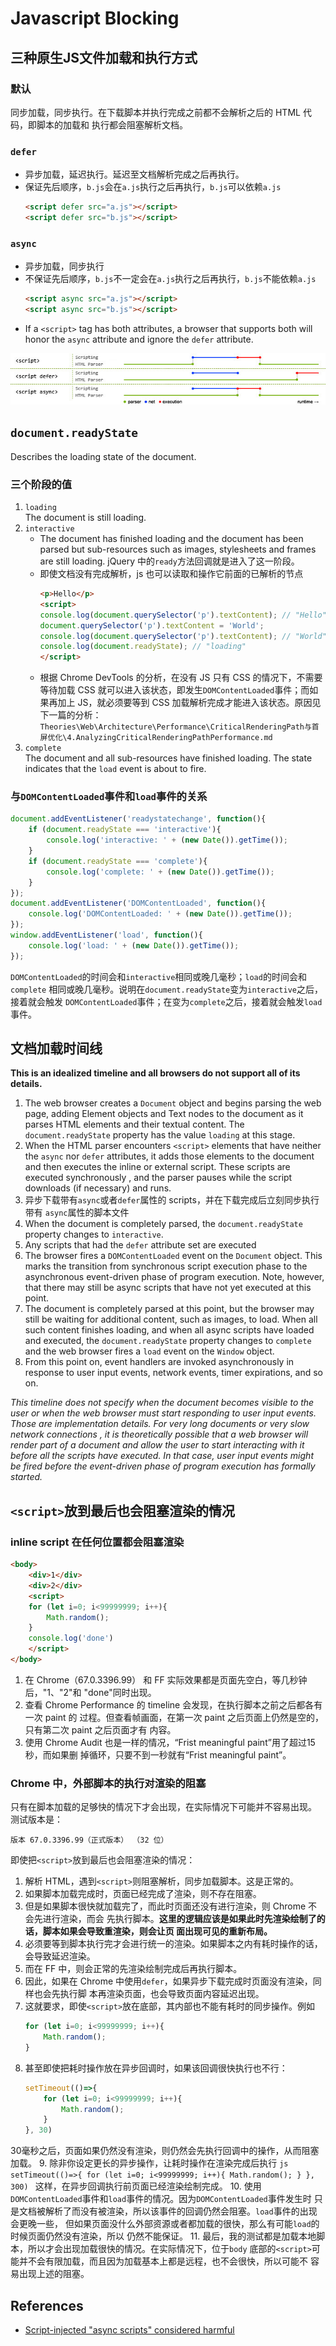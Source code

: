 # Javascript Blocking

## 三种原生JS文件加载和执行方式
### 默认
同步加载，同步执行。在下载脚本并执行完成之前都不会解析之后的 HTML 代码，即脚本的加载和
执行都会阻塞解析文档。

### `defer`
* 异步加载，延迟执行。延迟至文档解析完成之后再执行。
* 保证先后顺序，`b.js`会在`a.js`执行之后再执行，`b.js`可以依赖`a.js`
    ```html
    <script defer src="a.js"></script>
    <script defer src="b.js"></script>
    ```

### `async`
* 异步加载，同步执行
* 不保证先后顺序，`b.js`不一定会在`a.js`执行之后再执行，`b.js`不能依赖`a.js`
    ```html
    <script async src="a.js"></script>
    <script async src="b.js"></script>
    ```
* If a `<script>` tag has both attributes, a browser that supports both will
honor the `async` attribute and ignore the `defer` attribute.

![scriptTimeline](./images/scriptTimeline.jpg)  


## `document.readyState`
Describes the loading state of the document.

### 三个阶段的值
1. `loading`  
The document is still loading.
2. `interactive`
    * The document has finished loading and the document has been parsed but
    sub-resources such as images, stylesheets and frames are still loading.
    jQuery 中的`ready`方法回调就是进入了这一阶段。
    * 即使文档没有完成解析，js 也可以读取和操作它前面的已解析的节点
        ```html
        <p>Hello</p>
        <script>
        console.log(document.querySelector('p').textContent); // "Hello"
        document.querySelector('p').textContent = 'World';
        console.log(document.querySelector('p').textContent); // "World"
        console.log(document.readyState); // "loading"
        </script>
        ```
    * 根据 Chrome DevTools 的分析，在没有 JS 只有 CSS 的情况下，不需要等待加载 CSS
    就可以进入该状态，即发生`DOMContentLoaded`事件；而如果再加上 JS，就必须要等到 CSS
     加载解析完成才能进入该状态。原因见下一篇的分析：`Theories\Web\Architecture\Performance\CriticalRenderingPath与首屏优化\4.AnalyzingCriticalRenderingPathPerformance.md`
3. `complete`  
The document and all sub-resources have finished loading. The state indicates
that the `load` event is about to fire.

### 与`DOMContentLoaded`事件和`load`事件的关系
```js
document.addEventListener('readystatechange', function(){
    if (document.readyState === 'interactive'){
        console.log('interactive: ' + (new Date()).getTime());
    }
    if (document.readyState === 'complete'){
        console.log('complete: ' + (new Date()).getTime());
    }
});
document.addEventListener('DOMContentLoaded', function(){
    console.log('DOMContentLoaded: ' + (new Date()).getTime());
});
window.addEventListener('load', function(){
    console.log('load: ' + (new Date()).getTime());
});
```

`DOMContentLoaded`的时间会和`interactive`相同或晚几毫秒；`load`的时间会和`complete`
相同或晚几毫秒。说明在`document.readyState`变为`interactive`之后，接着就会触发
`DOMContentLoaded`事件；在变为`complete`之后，接着就会触发`load`事件。


## 文档加载时间线  
**This is an idealized timeline and all browsers do not support all of its
details.**
1. The web browser creates a `Document` object and begins parsing the web page,
adding Element objects and Text nodes to the document as it parses HTML elements
 and their textual content. The `document.readyState` property has the value
`loading` at this stage.
2. When the HTML parser encounters `<script>` elements that have neither the
`async` nor `defer` attributes, it adds those elements to the document and then
executes the inline or external script. These scripts are executed synchronously
, and the parser pauses while the script downloads (if necessary) and runs.
3. 异步下载带有`async`或者`defer`属性的 scripts，并在下载完成后立刻同步执行带有
`async`属性的脚本文件
4. When the document is completely parsed, the `document.readyState` property
changes to `interactive`.
5. Any scripts that had the `defer` attribute set are executed
6. The browser fires a `DOMContentLoaded` event on the `Document` object. This
marks the transition from synchronous script execution phase to the asynchronous
 event-driven phase of program execution. Note, however, that there may still be
async scripts that have not yet executed at this point.
7. The document is completely parsed at this point, but the browser may still be
 waiting for additional content, such as images, to load. When all such content
finishes loading, and when all async scripts have loaded and executed, the
`document.readyState` property changes to `complete` and the web browser fires a
 `load` event on the `Window` object.
8. From this point on, event handlers are invoked asynchronously in response to
user input events, network events, timer expirations, and so on.

*This timeline does not specify when the document becomes visible to the user or
 when the web browser must start responding to user input events. Those are
implementation details. For very long documents or very slow network connections
, it is theoretically possible that a web browser will render part of a document
 and allow the user to start interacting with it before all the scripts have
executed. In that case, user input events might be fired before the event-driven
 phase of program execution has formally started.*


## `<script>`放到最后也会阻塞渲染的情况
### inline script 在任何位置都会阻塞渲染
```html
<body>
    <div>1</div>
    <div>2</div>
    <script>
    for (let i=0; i<99999999; i++){
        Math.random();
    }
    console.log('done')
    </script>
</body>
```
1. 在 Chrome（67.0.3396.99） 和 FF 实际效果都是页面先空白，等几秒钟后，"1、"2"和
"done"同时出现。
2. 查看 Chrome Performance 的 timeline 会发现，在执行脚本之前之后都各有一次 paint 的
过程。但查看帧画面，在第一次 paint 之后页面上仍然是空的，只有第二次 paint 之后页面才有
内容。
3. 使用 Chrome Audit 也是一样的情况，“Frist meaningful paint”用了超过15秒，而如果删
掉循环，只要不到一秒就有“Frist meaningful paint”。

### Chrome 中，外部脚本的执行对渲染的阻塞
只有在脚本加载的足够快的情况下才会出现，在实际情况下可能并不容易出现。  
测试版本是：
```
版本 67.0.3396.99（正式版本） （32 位）
```
即使把`<script>`放到最后也会阻塞渲染的情况：
1. 解析 HTML，遇到`<script>`则阻塞解析，同步加载脚本。这是正常的。
2. 如果脚本加载完成时，页面已经完成了渲染，则不存在阻塞。
3. 但是如果脚本很快就加载完了，而此时页面还没有进行渲染，则 Chrome 不会先进行渲染，而会
先执行脚本。**这里的逻辑应该是如果此时先渲染绘制了的话，脚本如果会导致重渲染，则会让页
面出现可见的重新布局。**
4. 必须要等到脚本执行完才会进行统一的渲染。如果脚本之内有耗时操作的话，会导致延迟渲染。
5. 而在 FF 中，则会正常的先渲染绘制完成后再执行脚本。
6. 因此，如果在 Chrome 中使用`defer`，如果异步下载完成时页面没有渲染，同样也会先执行脚
本再渲染页面，也会导致页面内容延迟出现。
7. 这就要求，即使`<script>`放在底部，其内部也不能有耗时的同步操作。例如
    ```js
    for (let i=0; i<99999999; i++){
        Math.random();
    }
    ```
8. 甚至即使把耗时操作放在异步回调时，如果该回调很快执行也不行：
    ```js
    setTimeout(()=>{
        for (let i=0; i<99999999; i++){
            Math.random();
        }
    }, 30)
    ```
30毫秒之后，页面如果仍然没有渲染，则仍然会先执行回调中的操作，从而阻塞加载。
9. 除非你设定更长的异步操作，让耗时操作在渲染完成后执行
    ```js
    setTimeout(()=>{
        for (let i=0; i<99999999; i++){
            Math.random();
        }
    }, 300)
    ```
    这样，在异步回调执行前页面已经渲染绘制完成。
10. 使用`DOMContentLoaded`事件和`load`事件的情况。因为`DOMContentLoaded`事件发生时
只是文档被解析了而没有被渲染，所以该事件的回调仍然会阻塞。`load`事件的出现会更晚一些，
但如果页面没什么外部资源或者都加载的很快，那么有可能`load`的时候页面仍然没有渲染，所以
仍然不能保证。
11. 最后，我的测试都是加载本地脚本，所以才会出现加载很快的情况。在实际情况下，位于`body`
底部的`<script>`可能并不会有限加载，而且因为加载基本上都是远程，也不会很快，所以可能不
容易出现上述的阻塞。


## References
* [Script-injected "async scripts" considered harmful](https://www.igvita.com/2014/05/20/script-injected-async-scripts-considered-harmful/)  
